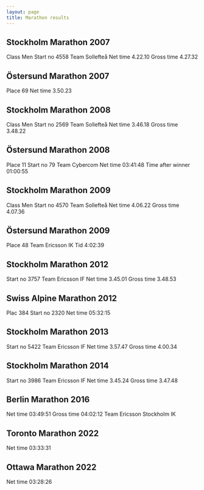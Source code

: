 ```yaml
---
layout: page
title: Marathon results
---
```

## Stockholm Marathon 2007

Class Men
Start no 4558
Team Sollefteå
Net time 4.22.10
Gross time 4.27.32

## Östersund Marathon 2007

Place 69
Net time 3.50.23

## Stockholm Marathon 2008

Class Men
Start no 2569
Team Sollefteå
Net time 3.46.18
Gross time 3.48.22

## Östersund Marathon 2008

Place 11
Start no 79
Team Cybercom
Net time 03:41:48
Time after winner 01:00:55

## Stockholm Marathon 2009

Class Men
Start no 4570
Team Sollefteå
Net time 4.06.22
Gross time 4.07.36

## Östersund Marathon 2009

Place 48
Team Ericsson IK
Tid 4:02:39

## Stockholm Marathon 2012

Start no 3757
Team Ericsson IF
Net time 3.45.01
Gross time 3.48.53

## Swiss Alpine Marathon 2012

Plac 384
Start no 2320
Net time 05:32:15

## Stockholm Marathon 2013

Start no 5422
Team Ericsson IF
Net time 3.57.47
Gross time 4.00.34

## Stockholm Marathon 2014

Start no 3986
Team Ericsson IF
Net time 3.45.24
Gross time 3.47.48

## Berlin Marathon 2016

Net time 03:49:51
Gross time 04:02:12
Team Ericsson Stockholm IK

## Toronto Marathon 2022

Net time 03:33:31

## Ottawa Marathon 2022

Net time 03:28:26
